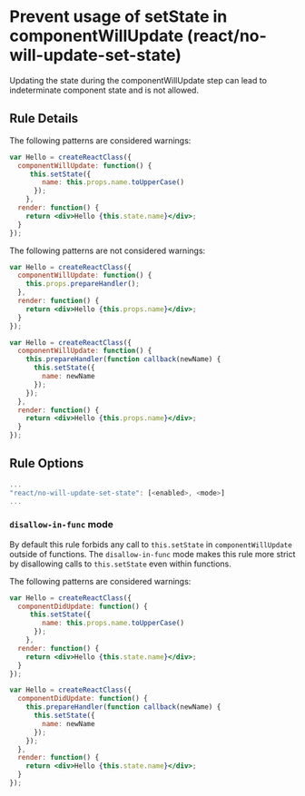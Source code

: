 # Prevent usage of setState in componentWillUpdate (react/no-will-update-set-state)

Updating the state during the componentWillUpdate step can lead to indeterminate component state and is not allowed.

## Rule Details

The following patterns are considered warnings:

```jsx
var Hello = createReactClass({
  componentWillUpdate: function() {
     this.setState({
        name: this.props.name.toUpperCase()
      });
    },
  render: function() {
    return <div>Hello {this.state.name}</div>;
  }
});
```

The following patterns are not considered warnings:

```jsx
var Hello = createReactClass({
  componentWillUpdate: function() {
    this.props.prepareHandler();
  },
  render: function() {
    return <div>Hello {this.props.name}</div>;
  }
});
```

```jsx
var Hello = createReactClass({
  componentWillUpdate: function() {
    this.prepareHandler(function callback(newName) {
      this.setState({
        name: newName
      });
    });
  },
  render: function() {
    return <div>Hello {this.props.name}</div>;
  }
});
```

## Rule Options

```js
...
"react/no-will-update-set-state": [<enabled>, <mode>]
...
```

### `disallow-in-func` mode

By default this rule forbids any call to `this.setState` in `componentWillUpdate` outside of functions. The `disallow-in-func` mode makes this rule more strict by disallowing calls to `this.setState` even within functions.

The following patterns are considered warnings:

```jsx
var Hello = createReactClass({
  componentDidUpdate: function() {
     this.setState({
        name: this.props.name.toUpperCase()
      });
    },
  render: function() {
    return <div>Hello {this.state.name}</div>;
  }
});
```

```jsx
var Hello = createReactClass({
  componentDidUpdate: function() {
    this.prepareHandler(function callback(newName) {
      this.setState({
        name: newName
      });
    });
  },
  render: function() {
    return <div>Hello {this.state.name}</div>;
  }
});
```
